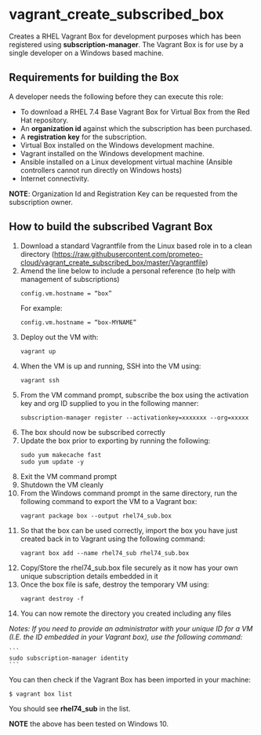 # vagrant_create_subscribed_box

Creates a RHEL Vagrant Box for development purposes which has been registered using **subscription-manager**.
The Vagrant Box is for use by a single developer on a Windows based machine.

## Requirements for building the Box

A developer needs the following before they can execute this role:

- To download a RHEL 7.4 Base Vagrant Box for Virtual Box from the Red Hat repository.
- An **organization id** against which the subscription has been purchased.
- A **registration key** for the subscription.
- Virtual Box installed on the Windows development machine.
- Vagrant installed on the Windows development machine.
- Ansible installed on a Linux development virtual machine (Ansible controllers cannot run directly on Windows hosts)
- Internet connectivity.

**NOTE**: Organization Id and Registration Key can be requested from the subscription owner.

## How to build the subscribed Vagrant Box

1.  Download a standard Vagrantfile from the Linux based role in to a clean directory
(https://raw.githubusercontent.com/prometeo-cloud/vagrant_create_subscribed_box/master/Vagrantfile)
2.	Amend the line below to include a personal reference (to help with management of subscriptions)
    ```
    config.vm.hostname = “box”
    ```
    For example:
    ```
    config.vm.hostname = “box-MYNAME”
    ```
3.	Deploy out the VM with:
    ```
    vagrant up
    ```
4.	When the VM is up and running, SSH into the VM using:
    ```
    vagrant ssh
    ```
5.	From the VM command prompt, subscribe the box using the activation key and org ID supplied to you in the following manner:
    ```
    subscription-manager register --activationkey=xxxxxxx --org=xxxxx
    ```
6.	The box should now be subscribed correctly
7.	Update the box prior to exporting by running the following:
    ```
    sudo yum makecache fast
    sudo yum update -y
    ```
8.	Exit the VM command prompt
9.	Shutdown the VM cleanly
10.	From the Windows command prompt in the same directory, run the following command to export the VM to a Vagrant box:
    ```
    vagrant package box --output rhel74_sub.box
    ```
11.	So that the box can be used correctly, import the box you have just created back in to Vagrant using the following command:
    ```
    vagrant box add --name rhel74_sub rhel74_sub.box
    ```
12.	Copy/Store the rhel74_sub.box file securely as it now has your own unique subscription details embedded in it
13.	Once the box file is safe, destroy the temporary VM using:
    ```
    vagrant destroy -f
    ```
14.	You can now remote the directory you created including any files

*Notes: If you need to provide an administrator with your unique ID for a VM (I.E. the ID embedded in your Vagrant box), use the following command:*

    ```
    sudo subscription-manager identity
    ```

You can then check if the Vagrant Box has been imported in your machine:

```bash
$ vagrant box list
```
You should see **rhel74_sub** in the list.

**NOTE** the above has been tested on Windows 10.

